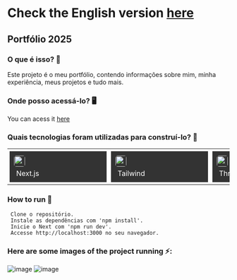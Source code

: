 # Check the English version <a href="README.md"> here</a>

## Portfólio 2025

### O que é isso? 🤔
Este projeto é o meu portfólio, contendo informações sobre mim, minha experiência, meus projetos e tudo mais.

### Onde posso acessá-lo? 🖥
You can acess it <a href="https://ruanemanuell.dev.br">here</a>

### Quais tecnologias foram utilizadas para construí-lo? 🚀
<table>
    <tr>
        <td style="padding: 5px;">
            <div style="background-color: #333; width: 200px; height: 50px; padding: 10px;">
                <img src='https://cdn.jsdelivr.net/gh/devicons/devicon@latest/icons/nextjs/nextjs-original.svg' width="25" height="25" style="border-radius: 5px;">
                <p style="color: white; padding: 5px; margin: 0;">Next.js</p>
            </div>
        </td>
        <td style="padding: 5px;">
            <div style="background-color: #333; width: 200px; height: 50px; padding: 10px;">
                <img src='https://cdn.jsdelivr.net/gh/devicons/devicon@latest/icons/tailwindcss/tailwindcss-original-wordmark.svg' width="25" height="25" style="border-radius: 5px;">
                <p style="color: white; padding: 5px; margin: 0;">Tailwind</p>
            </div>
        </td>
        <td style="padding: 5px;">
            <div style="background-color: #333; width: 200px; height: 50px; padding: 10px;">
                <img src='https://cdn.jsdelivr.net/gh/devicons/devicon@latest/icons/threejs/threejs-original.svg' width="25" height="25" style="border-radius: 5px;">
                <p style="color: white; padding: 5px; margin: 0;">Three.js</p>
            </div>
        </td>
        <td style="padding: 5px;">
            <div style="background-color: #333; width: 200px; height: 50px; padding: 10px;">
                <img src='https://cdn.jsdelivr.net/gh/devicons/devicon@latest/icons/blender/blender-original.svg' width="25" height="25" style="border-radius: 5px;">
                <p style="color: white; padding: 5px; margin: 0;">Blender</p>
            </div>
        </td>
    </tr>
</table>

### How to run 🏃

     Clone o repositório.
     Instale as dependências com 'npm install'.
     Inicie o Next com 'npm run dev'.
     Accesse http://localhost:3000 no seu navegador.
    
### Here are some images of the project running ⚡️: 
![image](https://github.com/user-attachments/assets/24614697-2193-4b0c-8e7c-0b051ec5a235)
![image](https://github.com/user-attachments/assets/ae5792b8-3d61-4f20-ab3c-d18d57b2c08b)





